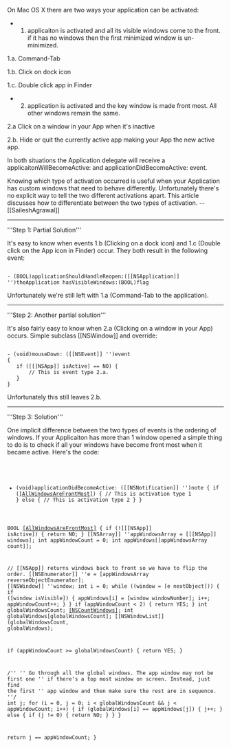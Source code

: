 On Mac OS X there are two ways your application can be activated:


* 1. applicaiton is activated and all its visible windows come to the front. if it has no windows then the first minimized window is un-minimized.

1.a. Command-Tab

1.b. Click on dock icon

1.c. Double click app in Finder

* 2. application is activated and the key window is made front most. All other windows remain the same.

2.a Click on a window in your App when it's inactive

2.b. Hide or quit the currently active app making your App the new active app.



In both situations the Application delegate will receive a applicaitonWillBecomeActive: and applicationDidBecomeActive: event.

Knowing which type of activation occurred is useful when your Application has custom windows that need to behave differently. Unfortunately there's no explicit way to tell the two different activations apart. This article discusses how to differentiate between the two types of activation. --[[SaileshAgrawal]]

----
'''Step 1: Partial Solution'''

It's easy to know when events 1.b (Clicking on a dock icon) and 1.c (Double click on the App icon in Finder) occur. They both result in the following event:

<code>
- (BOOL)applicationShouldHandleReopen:([[NSApplication]] '')theApplication hasVisibleWindows:(BOOL)flag
</code>

Unfortunately we're still left with 1.a (Command-Tab to the application).

----
'''Step 2: Another partial solution'''

It's also fairly easy to know when 2.a (Clicking on a window in your App) occurs. Simple subclass [[NSWindow]] and override:

<code>
- (void)mouseDown: ([[NSEvent]] '')event
{
   if ([[[NSApp]] isActive] == NO) {
       // This is event type 2.a.
   }
}
</code>

Unfortunately this still leaves 2.b.

----
'''Step 3: Solution'''

One implicit difference between the two types of events is the ordering of windows. If your Applicaiton has more than 1 window opened a simple thing to do is to check if all your windows have become front most when it became active. Here's the code:

<code>

- (void)applicationDidBecomeActive: ([[NSNotification]] '')note
{
   if ([[AllWindowsAreFrontMost]]()) {
      // This is activation type 1
   } else {
      // This is activation type 2
   }
}

BOOL [[AllWindowsAreFrontMost]]()
{
   if (![[[NSApp]] isActive]) {
      return NO;
   }
   [[NSArray]] ''appWindowsArray = [[[NSApp]] windows];
   int appWindowCount = 0;
   int appWindows[[appWindowsArray count]];

   // [[NSApp]] returns windows back to front so we have to flip the order.
   [[NSEnumerator]] ''e = [appWindowsArray reverseObjectEnumerator];
   [[NSWindow]] ''window;
   int i = 0;
   while ((window = [e nextObject])) {
      if ([window isVisible]) {
         appWindows[i] = [window windowNumber];
         i++;
         appWindowCount++;
      }
   }
   if (appWindowCount < 2) {
      return YES;
   }
   int globalWindowsCount;
   [[NSCountWindows]](&globalWindowsCount);
   int globalWindows[globalWindowsCount];
   [[NSWindowList]](globalWindowsCount, globalWindows);

   if (appWindowCount >= globalWindowsCount) {
      return YES;
   }

   /''
    '' Go through all the global windows. The app window may not be first one
    '' if there's a top most window on screen. Instead, just find the first
    '' app window and then make sure the rest are in sequence.
    ''/
   int j;
   for (i = 0, j = 0; i < globalWindowsCount && j < appWindowCount; i++) {
      if (globalWindows[i] == appWindows[j]) {
         j++;
      } else {
         if (j != 0) {
            return NO;
         }
      }
   }

   return j == appWindowCount;
}

</code>